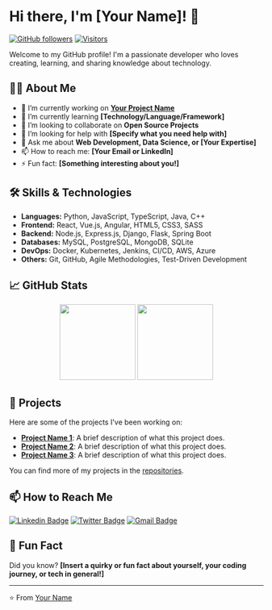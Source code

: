 # Hi there, I'm [Your Name]! 👋

[![GitHub followers](https://img.shields.io/github/followers/yourusername?label=Follow&style=social)](https://github.com/yourusername)
[![Visitors](https://visitor-badge.glitch.me/badge?page_id=yourusername.yourusername)](https://github.com/yourusername)

Welcome to my GitHub profile! I'm a passionate developer who loves creating, learning, and sharing knowledge about technology.

## 👨‍💻 About Me

- 🔭 I’m currently working on **[Your Project Name](link-to-your-project)**
- 🌱 I’m currently learning **[Technology/Language/Framework]**
- 👯 I’m looking to collaborate on **Open Source Projects**
- 🤔 I’m looking for help with **[Specify what you need help with]**
- 💬 Ask me about **Web Development, Data Science, or [Your Expertise]**
- 📫 How to reach me: **[Your Email or LinkedIn]**
- ⚡ Fun fact: **[Something interesting about you!]**

## 🛠️ Skills & Technologies

- **Languages:** Python, JavaScript, TypeScript, Java, C++
- **Frontend:** React, Vue.js, Angular, HTML5, CSS3, SASS
- **Backend:** Node.js, Express.js, Django, Flask, Spring Boot
- **Databases:** MySQL, PostgreSQL, MongoDB, SQLite
- **DevOps:** Docker, Kubernetes, Jenkins, CI/CD, AWS, Azure
- **Others:** Git, GitHub, Agile Methodologies, Test-Driven Development

## 📈 GitHub Stats

<div align="center">
  <img height="150em" src="https://github-readme-stats.vercel.app/api?username=yourusername&show_icons=true&hide_border=true&&count_private=true&include_all_commits=true" />
  <img height="150em" src="https://github-readme-stats.vercel.app/api/top-langs/?username=yourusername&exclude_repo=yourusername.github.io&layout=compact&langs_count=8&hide_border=true"/>
</div>

## 🚀 Projects

Here are some of the projects I've been working on:

- **[Project Name 1](link-to-your-project-1)**: A brief description of what this project does.
- **[Project Name 2](link-to-your-project-2)**: A brief description of what this project does.
- **[Project Name 3](link-to-your-project-3)**: A brief description of what this project does.

You can find more of my projects in the [repositories](https://github.com/yourusername?tab=repositories).

## 📫 How to Reach Me

[![Linkedin Badge](https://img.shields.io/badge/-yourusername-blue?style=flat&logo=Linkedin&logoColor=white)](https://www.linkedin.com/in/yourusername)
[![Twitter Badge](https://img.shields.io/badge/-@yourusername-1ca0f1?style=flat&labelColor=1ca0f1&logo=twitter&logoColor=white)](https://twitter.com/yourusername)
[![Gmail Badge](https://img.shields.io/badge/-yourusername@gmail.com-c14438?style=flat&logo=Gmail&logoColor=white)](mailto:yourusername@gmail.com)

## 👾 Fun Fact

Did you know? **[Insert a quirky or fun fact about yourself, your coding journey, or tech in general!]**

---

⭐️ From [Your Name](https://github.com/yourusername)

